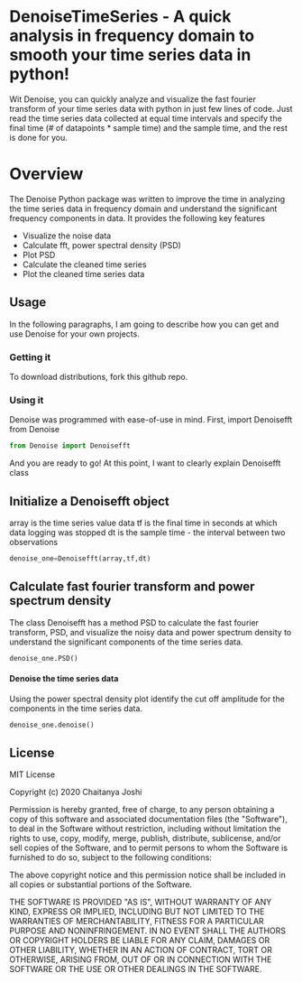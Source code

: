 # DenoiseTimeSeries - A quick analysis in frequency domain to smooth your time series data in python!

 
Wit Denoise, you can quickly analyze and visualize the fast fourier transform of your time series data with python in just few lines of code. Just read the time series data collected at equal time intervals and specify the final time (# of datapoints * sample time) and the sample time, and the rest is done for you.

# Overview
The Denoise Python package was written to improve the time in analyzing the time series data in frequency domain and understand the significant frequency components in data. It provides the following key features

  - Visualize the noise data
  - Calculate fft, power spectral density (PSD)
  - Plot PSD
  - Calculate the cleaned time series
  - Plot the cleaned time series data


## Usage

In the following paragraphs, I am going to describe how you can get and use Denoise for your own projects.

###  Getting it

To download distributions, fork this github repo. 

### Using it

Denoise was programmed with ease-of-use in mind. First, import Denoisefft from Denoise

```Python
from Denoise import Denoisefft
```

And you are ready to go! At this point, I want to clearly explain Denoisefft class 

## Initialize a Denoisefft object
array is the time series value data
tf is the final time in seconds at which data logging was stopped
dt is the sample time - the interval between two observations

```Python
denoise_one=Denoisefft(array,tf,dt)
```

## Calculate fast fourier transform and power spectrum density
The class Denoisefft has a method PSD to calculate the fast fourier transform, PSD, and visualize the noisy data and
power spectrum density to understand the significant components of the time series data.

```Python
denoise_one.PSD()

```
#### Denoise the time series data
Using the power spectral density plot identify the cut off amplitude for the components in the time series data.

```Python
denoise_one.denoise()
```

License
----

MIT License

Copyright (c) 2020 Chaitanya Joshi

Permission is hereby granted, free of charge, to any person obtaining a copy
of this software and associated documentation files (the "Software"), to deal
in the Software without restriction, including without limitation the rights
to use, copy, modify, merge, publish, distribute, sublicense, and/or sell
copies of the Software, and to permit persons to whom the Software is
furnished to do so, subject to the following conditions:

The above copyright notice and this permission notice shall be included in all
copies or substantial portions of the Software.

THE SOFTWARE IS PROVIDED "AS IS", WITHOUT WARRANTY OF ANY KIND, EXPRESS OR
IMPLIED, INCLUDING BUT NOT LIMITED TO THE WARRANTIES OF MERCHANTABILITY,
FITNESS FOR A PARTICULAR PURPOSE AND NONINFRINGEMENT. IN NO EVENT SHALL THE
AUTHORS OR COPYRIGHT HOLDERS BE LIABLE FOR ANY CLAIM, DAMAGES OR OTHER
LIABILITY, WHETHER IN AN ACTION OF CONTRACT, TORT OR OTHERWISE, ARISING FROM,
OUT OF OR IN CONNECTION WITH THE SOFTWARE OR THE USE OR OTHER DEALINGS IN THE
SOFTWARE.
